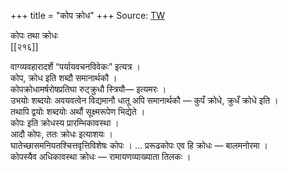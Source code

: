 +++
title = "कोप क्रोध"
+++
Source: [TW](https://ashtadhyayi.com/courses/bhaashaapaak3/)

कोपः तथा क्रोधः   
[[२१६]]

वाग्व्यवहारादर्शे “पर्यायवचनविवेकः” इत्यत्र ।  
कोप, क्रोध इति शब्दौ समानार्थकौ ।  
कोपक्रोधामर्षरोषप्रतिघा रुट्क्रुधौ स्त्रियौ‌— इत्यमरः ।  
उभयोः शब्दयोः अवयवत्वेन विद्यमानौ धातू अपि समानार्थकौ — कुपँ क्रोधे, क्रुधँ क्रोधे इति ।  
तथापि द्वयोः शब्दयोः अर्थौ सूक्ष्मरूपेण भिद्येते ।  
कोपः इति क्रोधस्य प्रारम्भिकावस्था ।  
आदौ कोपः, ततः क्रोधः इत्याशयः ।  
घातेच्छासमनियतश्चित्तवृत्तिविशेषः कोपः । … प्ररूढकोपः एव हि क्रोधः  — बालमनोरमा ।  
कोपस्यैव अधिकावस्था क्रोधः — रामायणव्याख्याता तिलकः ।  
